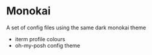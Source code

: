 # Monokai
A set of config files using the same dark monokai theme

- iterm profile colours
- oh-my-posh config theme
